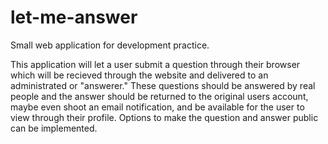 # let-me-answer
Small web application for development practice.

This application will let a user submit a question through their browser which will be recieved through the website and delivered to an administrated or "answerer." These questions should be answered by real people and the answer should be returned to the original users account, maybe even shoot an email notification, and be available for the user to view through their profile. Options to make the question and answer public can be implemented. 
